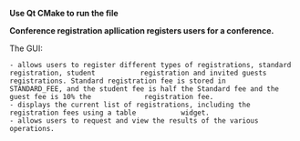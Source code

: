 **Use Qt CMake to run the file**

**Conference registration apllication registers users for a conference.**

The GUI:

    - allows users to register different types of registrations, standard registration, student           registration and invited guests registrations. Standard registration fee is stored in               STANDARD_FEE, and the student fee is half the Standard fee and the guest fee is 10% the             registration fee.
    - displays the current list of registrations, including the registration fees using a table           widget.
    - allows users to request and view the results of the various operations.
